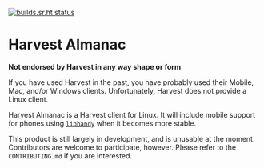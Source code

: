 [![builds.sr.ht status](https://builds.sr.ht/~tristan957/harvest-almanac/.build.yml.svg)](https://builds.sr.ht/~tristan957/harvest-almanac/.build.yml?)

# Harvest Almanac

**Not endorsed by Harvest in any way shape or form**

If you have used Harvest in the past, you have probably used their Mobile, Mac,
and/or Windows clients. Unfortunately, Harvest does not provide a Linux client.

Harvest Almanac is a Harvest client for Linux. It will include mobile support
for phones using [`libhandy`](https://source.puri.sm/Librem5/libhandy) when
it becomes more stable.

This product is still largely in development, and is unusable at the moment.
Contributors are welcome to participate, however. Please refer to the
`CONTRIBUTING.md` if you are interested.
